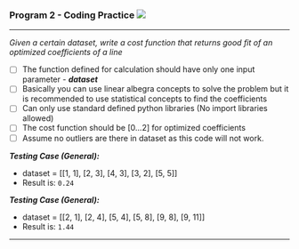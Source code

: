 ### Program 2 - Coding Practice ![](https://img.shields.io/badge/Level-Medium-yellow)

---------------------------------------------------------------------------------------------------------------------------------------------------

*Given a certain dataset, write a cost function that returns good fit of an optimized coefficients of a line*

- [ ] The function defined for calculation should have only one input parameter - ***dataset***
- [ ] Basically you can use linear albegra concepts to solve the problem but it is recommended to use statistical concepts to find the coefficients 
- [ ] Can only use standard defined python libraries (No import libraries allowed)
- [ ] The cost function should be [0...2] for optimized coefficients
- [ ] Assume no outliers are there in dataset as this code will not work.

***Testing Case (General):***
* dataset = [[1, 1], [2, 3], [4, 3], [3, 2], [5, 5]]
* Result is: ```0.24```


***Testing Case (General):***
* dataset = [[2, 1], [2, 4], [5, 4], [5, 8], [9, 8], [9, 11]]
* Result is: ```1.44```

------------------------------------------------------------------------------------------------------------------------------------------------
